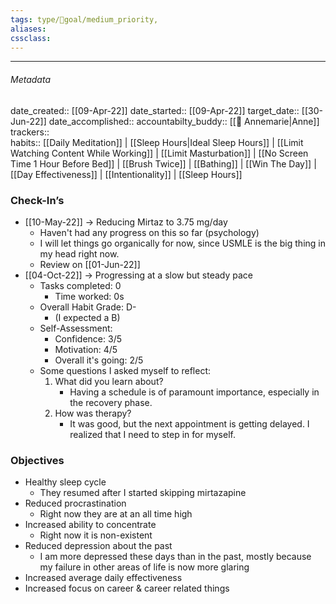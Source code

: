 ```yaml
---
tags: type/🎯goal/medium_priority, 
aliases:
cssclass: 
---
```

---

###### Metadata 
date_created:: [[09-Apr-22]]
date_started:: [[09-Apr-22]]
target_date:: [[30-Jun-22]]
date_accomplished::
accountabilty_buddy:: [[👤 Annemarie|Anne]]
trackers::  
habits:: [[Daily Meditation]] | [[Sleep Hours|Ideal Sleep Hours]] | [[Limit Watching Content While Working]] | [[Limit Masturbation]] | [[No Screen Time 1 Hour Before Bed]] | [[Brush Twice]] | [[Bathing]] | [[Win The Day]] | [[Day Effectiveness]] | [[Intentionality]] | [[Sleep Hours]] 

### Check-In’s
- [[10-May-22]] → Reducing Mirtaz to 3.75 mg/day
	- Haven't had any progress on this so far (psychology)
	- I will let things go organically for now, since USMLE is the big thing in my head right now.
	- Review on [[01-Jun-22]]
- [[04-Oct-22]] → Progressing at a slow but steady pace
	- Tasks completed: 0  
		- Time worked: 0s  
	- Overall Habit Grade: D-  
		- (I expected a B)  
	- Self-Assessment:  
		- Confidence: 3/5  
		- Motivation: 4/5  
		- Overall it's going: 2/5  
	- Some questions I asked myself to reflect:  
		1. What did you learn about?  
			- Having a schedule is of paramount importance, especially in the recovery phase.  
		2. How was therapy?  
			- It was good, but the next appointment is getting delayed. I realized that I need to step in for myself.
### Objectives
- Healthy sleep cycle 
	- They resumed after I started skipping mirtazapine
- Reduced procrastination
	- Right now they are at an all time high
- Increased ability to concentrate
	- Right now it is non-existent 
- Reduced depression about the past
	- I am more depressed these days than in the past, mostly because my failure in other areas of life is now more glaring
- Increased average daily effectiveness
- Increased focus on career & career related things